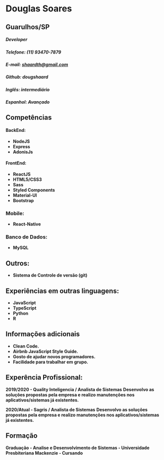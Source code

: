 # Douglas Soares
## Guarulhos/SP

##### Developer
##### Telefone: (11) 93470-7879

##### E-mail: shaardth@gmail.com

##### Github: **dougshaard**

##### Inglês: intermediário 
##### Espanhol: Avançado

## Competências
#### BackEnd:

- **NodeJS**
- **Express**
- **AdonisJs**

#### FrontEnd:

- **ReactJS**
- **HTML5/CSS3**
- **Sass**
- **Styled Components** 
- **Material-UI**
- **Bootstrap**

### Mobile:
- **React-Native**

### Banco de Dados:
- **MySQL**

## Outros:
- **Sistema de Controle de versão (git)**

## Experiências em outras linguagens:

- **JavaScript**
- **TypeScript**
- **Python**
- **R**

## Informações adicionais
- **Clean Code.**
- **Airbnb JavaScript Style Guide.**
- **Gosto de ajudar novos programadores.**
- **Facilidade para trabalhar em grupo.**

## Experência Profissional:
**2019/2020 - Quality Inteligencia / Analista de Sistemas**
**Desenvolvo as soluções propostas pela empresa e realizo manutenções nos aplicativos/sistemas já existentes.**


**2020/Atual - Sagris / Analista de Sistemas**
**Desenvolvo as soluções propostas pela empresa e realizo manutenções nos aplicativos/sistemas já existentes.**

## Formação
**Graduação - Analise e Desenvolvimento de Sistemas - Universidade Presbiteriana Mackenzie - Cursando**
